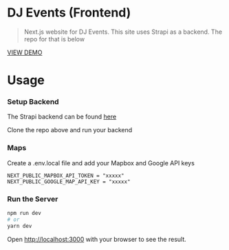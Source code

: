 # DJ Events (Frontend)

> Next.js website for DJ Events. This site uses Strapi as a backend. The repo for that is below

[VIEW DEMO](https://djeventsfrontend92.vercel.app)

# Usage

### Setup Backend

The Strapi backend can be found [here](https://github.com/registesson/dj-events-backend)

Clone the repo above and run your backend

### Maps

Create a .env.local file and add your Mapbox and Google API keys

```
NEXT_PUBLIC_MAPBOX_API_TOKEN = "xxxxx"
NEXT_PUBLIC_GOOGLE_MAP_API_KEY = "xxxxx"
```

### Run the Server

```bash
npm run dev
# or
yarn dev
```

Open [http://localhost:3000](http://localhost:3000) with your browser to see the result.
